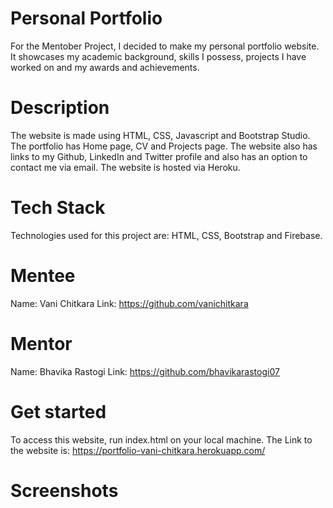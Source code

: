 # Personal Portfolio
For the Mentober Project, I decided to make my personal portfolio website. It showcases my academic background, skills I possess, projects I have worked on and my awards and achievements. 

# Description
The website is made using HTML, CSS, Javascript and Bootstrap Studio. The portfolio has Home page, CV and Projects page. The website also has links to my Github, LinkedIn and Twitter profile and also has an option to contact me via email. The website is hosted via Heroku.

# Tech Stack
Technologies used for this project are: HTML, CSS, Bootstrap and Firebase.

# Mentee
Name: Vani Chitkara
Link: https://github.com/vanichitkara

# Mentor
Name: Bhavika Rastogi
Link: https://github.com/bhavikarastogi07

# Get started
To access this website, run index.html on your local machine.
The Link to the website is: https://portfolio-vani-chitkara.herokuapp.com/

# Screenshots

